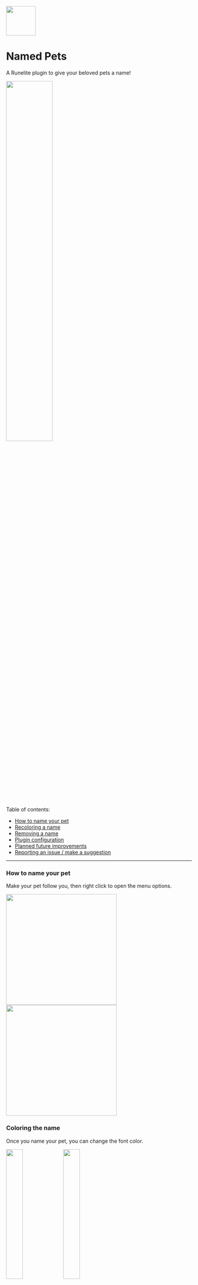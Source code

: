 <img src="https://github.com/pappymint/named-pets-runelite/assets/80610660/a2a053fa-e251-42de-9fce-2d9a6cd5c50a" width="80px" />

# Named Pets
A Runelite plugin to give your beloved pets a name!

<img src="https://github.com/pappymint/named-pets-runelite/assets/80610660/e0c8fb77-f046-4c1f-81b4-24cc8d95067d" width="50%" />

Table of contents:
* [How to name your pet](#how-to-name-your-pet)
* [Recoloring a name](#coloring-the-name)
* [Removing a name](#removing-a-pets-name)
* [Plugin configuration](#plugin-configuration)
* [Planned future improvements](#planned-future-improvements)
* [Reporting an issue / make a suggestion](#found-an-issue)

---

### How to name your pet
Make your pet follow you, then right click to open the menu options.

<div>
  <img src="https://github.com/pappymint/named-pets-runelite/assets/80610660/403e01e3-981d-4823-9184-d16d94739d4a" height="300px" />
  <img src="https://github.com/pappymint/named-pets-runelite/assets/80610660/2c8aa91e-ccda-4de6-9a43-9b2a6e5db418" height="300px" />
</div>


### Coloring the name
Once you name your pet, you can change the font color.

<div>
  <img src="https://github.com/pappymint/named-pets-runelite/assets/80610660/78e67a31-58a5-432e-a8d1-5cc8a7144000" width="30%" />
  <img src="https://github.com/pappymint/named-pets-runelite/assets/80610660/f952c048-6914-4e22-a429-e2a2122a5680" width="30%" />
</div>

### Removing a pets name
To remove the pets name, rename it and leave the name BLANK. 

<img src="https://github.com/pappymint/named-pets-runelite/assets/80610660/67481c60-3060-4ce9-b74b-f87f5d1177fb" width="40%" />


## Plugin configuration
* Adjust name position: Move the name position vertically (any number from 0 - 100).
* Global pet color name: Handy if you want to set all your pets name one color. Any custom set color for a pet will override this.
![image](https://github.com/pappymint/named-pets-runelite/assets/80610660/a3be16fa-a68f-419c-b0a2-1198edadafa3)


## Planned future improvements
* Customisable font sizing
* Reset name config for one pet
* One-click button to reset all pet names
* Ability to name and show pets in POHs
* Support emojis in pet names

---

#### Found an issue?
Please report any bugs or issues in the 'Issues' tab of this repository.
#### Want to make a suggestion or feature request?
Please feel free to fill it out as an issue on GH or email me (you can find my email in GH profile section).
